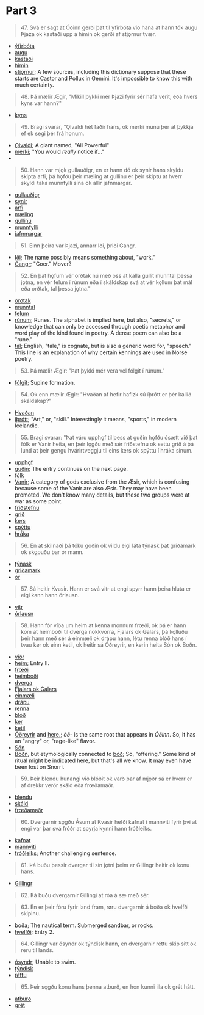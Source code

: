 # Part 3

>47\. Svá er sagt at Óðinn gerði þat til yfirbóta við hana at hann tók augu Þjaza ok kastaði upp á himin ok gerði af stjǫrnur tvær.

* [ýfirbóta](http://www.germanic-lexicon-project.org/cgi-bin/gmc_search_v3?cmd=viewthis&id=cv:b0724:12)
* [augu](https://en.wiktionary.org/wiki/auga#Old_Norse)
* [kastaði](https://en.wiktionary.org/wiki/kasta#Old_Norse)
* [himin](http://www.germanic-lexicon-project.org/cgi-bin/gmc_search_v3?cmd=viewthis&id=cv:b0262:27)
* [stjǫrnur](http://www.germanic-lexicon-project.org/cgi-bin/gmc_search_v3?cmd=viewthis&id=cv:b0594:17); A few sources, including this dictionary suppose that these starts are Castor and Pollux in Gemini. It's impossible to know this with much certainty.

>48\. Þá mælir Ægir, "Mikill þykki mér Þjazi fyrir sér hafa verit, eða hvers kyns var hann?"

* [kyns](http://www.germanic-lexicon-project.org/cgi-bin/gmc_search_v3?cmd=viewthis&id=cv:b0366:18)

>49\. Bragi svarar, "Ǫlvaldi hét faðir hans, ok merki munu þér at þykkja ef ek segi þér frá honum.

* [Ǫlvaldi](https://en.wikipedia.org/wiki/Alvaldi); A giant named, "All Powerful"
* [merki](https://en.wiktionary.org/wiki/merkja); "You would _really_ notice if..." 
* 
>50\. Hann var mjǫk gullauðigr, en er hann dó ok synir hans skyldu skipta arfi, þá hǫfðu þeir mæling at gullinu er þeir skiptu at hverr skyldi taka munnfylli sína ok allir jafnmargar.


* [gullauðigr](http://www.germanic-lexicon-project.org/cgi-bin/gmc_search_v3?cmd=viewthis&id=cv:b0220:14)
* [synir](https://en.wiktionary.org/wiki/sonr)
* [arfi](http://www.germanic-lexicon-project.org/cgi-bin/gmc_search_v3?cmd=viewthis&id=cv:b0024:32)
* [mæling](http://www.germanic-lexicon-project.org/cgi-bin/gmc_search_v3?cmd=viewthis&id=cv:b0442:25)
* [gullinu](http://www.germanic-lexicon-project.org/cgi-bin/gmc_search_v3?cmd=viewthis&id=cv:b0220:14)
* [munnfylli](http://www.germanic-lexicon-project.org/cgi-bin/gmc_search_v3?cmd=viewthis&id=cv:b0438:10)
* [jafnmargar](http://lexicon.ff.cuni.cz/html/oi_cleasbyvigfusson/b0321.html)

>51\. Einn þeira var Þjazi, annarr Iði, þriði Gangr. 

* [Iði](https://en.wikipedia.org/wiki/I%C3%B0i); The name possibly means something about, "work."
* [Gangr](https://en.wikipedia.org/wiki/Gangr); "Goer." Mover?

>52\. En þat hǫfum vér orðtak nú með oss at kalla gullit munntal þessa jǫtna, en vér felum í rúnum eða í skáldskap svá at vér kǫllum þat mál eða orðtak, tal þessa jǫtna."

* [orðtak](http://www.germanic-lexicon-project.org/cgi-bin/gmc_search_v3?cmd=viewthis&id=cv:b0468:21)
* [munntal](http://www.germanic-lexicon-project.org/cgi-bin/gmc_search_v3?cmd=viewthis&id=cv:b0438:10)
* [felum](https://en.wiktionary.org/wiki/fela#Old_Norse)
* [rúnum](http://www.germanic-lexicon-project.org/cgi-bin/gmc_search_v3?cmd=viewthis&id=cv:b0504:13); Runes. The alphabet is implied here, but also, "secrets," or knowledge that can only be accessed through poetic metaphor and word play of the kind found in poetry. A dense poem can also be a "rune."
* [tal](http://www.germanic-lexicon-project.org/cgi-bin/gmc_search_v3?cmd=viewthis&id=cv:b0623:17); English, "tale," is cognate, but is also a generic word for, "speech." This line is an explanation of why certain kennings are used in Norse poetry.

>53\. Þá mælir Ægir: "Þat þykki mér vera vel fólgit í rúnum."

* [fólgit](https://en.wiktionary.org/wiki/fela#Old_Norse); Supine formation.

>54\. Ok enn mælir Ægir: "Hvaðan af hefir hafizk sú íþrótt er þér kallið skáldskap?"

* [Hvaðan](https://en.wiktionary.org/wiki/hva%C3%B0an)
* [íþrótt](http://www.germanic-lexicon-project.org/cgi-bin/gmc_search_v3?cmd=viewthis&id=cv:b0320:4); "Art," or, "skill." Interestingly it means, "sports," in modern Icelandic.

>55\. Bragi svarar: "Þat váru upphǫf til þess at guðin hǫfðu ósætt við þat fólk er Vanir heita, en þeir lǫgðu með sér friðstefnu ok settu grið á þá lund at þeir gengu hvárirtveggju til eins kers ok spýttu í hráka sínum. 


* [upphǫf](http://www.germanic-lexicon-project.org/cgi-bin/gmc_search_v3?cmd=viewthis&id=cv:b0655:40)
* [guðin](http://www.germanic-lexicon-project.org/cgi-bin/gmc_search_v3?cmd=viewthis&id=cv:b0207:36); The entry continues on the next page.
* [fólk](http://www.germanic-lexicon-project.org/cgi-bin/gmc_search_v3?cmd=viewthis&id=cv:b0167:37)
* [Vanir](https://en.wikipedia.org/wiki/Vanir); A category of gods exclusive from the Æsir, which is confusing because some of the Vanir are also Æsir. They may have been promoted. We don't know many details, but these two groups were at war as some point.
* [friðstefnu](http://www.germanic-lexicon-project.org/cgi-bin/gmc_search_v3?cmd=viewthis&id=cv:b0173:43)
* [grið](http://www.germanic-lexicon-project.org/cgi-bin/gmc_search_v3?cmd=viewthis&id=cv:b0215:3)
* [kers](http://www.germanic-lexicon-project.org/cgi-bin/gmc_search_v3?cmd=viewthis&id=cv:b0337:12)
* [spýttu](http://www.germanic-lexicon-project.org/cgi-bin/gmc_search_v3?cmd=viewthis&id=cv:b0585:15)
* [hráka](http://www.germanic-lexicon-project.org/cgi-bin/gmc_search_v3?cmd=viewthis&id=cv:b0289:18)

>56\. En at skilnaði þá tóku goðin ok vildu eigi láta týnask þat griðamark ok skǫpuðu þar ór mann. 

* [týnask](http://www.germanic-lexicon-project.org/cgi-bin/gmc_search_v3?cmd=viewthis&id=cv:b0647:7)
* [griðamark](http://www.germanic-lexicon-project.org/cgi-bin/gmc_search_v3?cmd=viewthis&id=cv:b0215:3)
* [ór](https://en.wiktionary.org/wiki/%C3%B3r#Old_Norse)

>57\. Sá heitir Kvasir. Hann er svá vitr at engi spyrr hann þeira hluta er eigi kann hann órlausn.

* [vitr](http://www.germanic-lexicon-project.org/cgi-bin/gmc_search_v3?cmd=viewthis&id=cv:b0713:24)
* [órlausn](http://www.germanic-lexicon-project.org/cgi-bin/gmc_search_v3?cmd=viewthis&id=cv:b0473:2)

>58\. Hann fór víða um heim at kenna mǫnnum frœði, ok þá er hann kom at heimboði til dverga nokkvorra, Fjalars ok Galars, þá kǫlluðu þeir hann með sér á einmæli ok drápu hann, létu renna blóð hans í tvau ker ok einn ketil, ok heitir sá Óðreyrir, en kerin heita Són ok Boðn. 

* [viðr](http://www.germanic-lexicon-project.org/cgi-bin/gmc_search_v3?cmd=viewthis&id=cv:b0714:31)
* [heim](http://www.germanic-lexicon-project.org/cgi-bin/gmc_search_v3?cmd=viewthis&id=cv:b0251:5); Entry II.
* [frœði](http://www.germanic-lexicon-project.org/cgi-bin/gmc_search_v3?cmd=viewthis&id=cv:b0176:10)
* [heimboði](http://www.germanic-lexicon-project.org/cgi-bin/gmc_search_v3?cmd=viewthis&id=cv:b0250:12)
* [dverga](http://www.germanic-lexicon-project.org/cgi-bin/gmc_search_v3?cmd=viewthis&id=cv:b0110:4)
* [Fjalars ok Galars](https://en.wikipedia.org/wiki/Fjalar_and_Galar)
* [einmæli](http://www.germanic-lexicon-project.org/cgi-bin/gmc_search_v3?cmd=viewthis&id=cv:b0122:6)
* [drápu](https://en.wiktionary.org/wiki/drepa#Old_Norse)
* [renna](http://www.germanic-lexicon-project.org/cgi-bin/gmc_search_v3?cmd=viewthis&id=cv:b0493:35)
* [blóð](http://www.germanic-lexicon-project.org/cgi-bin/gmc_search_v3?cmd=viewthis&id=cv:b0069:39)
* [ker](http://www.germanic-lexicon-project.org/cgi-bin/gmc_search_v3?cmd=viewthis&id=cv:b0337:12)
* [ketil](http://www.germanic-lexicon-project.org/cgi-bin/gmc_search_v3?cmd=viewthis&id=cv:b0337:44)
* [Óðreyrir](http://www.germanic-lexicon-project.org/cgi-bin/gmc_search_v3?cmd=viewthis&id=cv:b0471:12) and [here.](https://en.wikipedia.org/wiki/%C3%93%C3%B0rerir); _óð-_ is the same root that appears in _Óðinn_. So, it has an "angry" or, "rage-like" flavor.
* [Són](http://www.germanic-lexicon-project.org/cgi-bin/gmc_search_v3?cmd=viewthis&id=cv:b0580:2)
* [Boðn](http://www.germanic-lexicon-project.org/cgi-bin/gmc_search_v3?cmd=viewthis&id=cv:b0071:45), but etymologically connected to [bóð](http://www.germanic-lexicon-project.org/cgi-bin/gmc_search_v3?cmd=viewthis&id=cv:b0071:32); So, "offering." Some kind of ritual might be indicated here, but that's all we know. It may even have been lost on Snorri.

>59\. Þeir blendu hunangi við blóðit ok varð þar af mjǫðr sá er hverr er af drekkr verðr skáld eða frœðamaðr. 

* [blendu](http://www.germanic-lexicon-project.org/cgi-bin/gmc_search_v3?cmd=viewthis&id=cv:b0067:6)
* [skáld](http://www.germanic-lexicon-project.org/cgi-bin/gmc_search_v3?cmd=viewthis&id=cv:b0541:13)
* [frœðamaðr](http://www.germanic-lexicon-project.org/cgi-bin/gmc_search_v3?cmd=viewthis&id=cv:b0176:10)

>60\. Dvergarnir sǫgðu Ásum at Kvasir hefði kafnat í mannviti fyrir því at engi var þar svá fróðr at spyrja kynni hann fróðleiks.

* [kafnat](http://www.germanic-lexicon-project.org/cgi-bin/gmc_search_v3?cmd=viewthis&id=cv:b0328:28)
* [mannviti](http://www.germanic-lexicon-project.org/cgi-bin/gmc_search_v3?cmd=viewthis&id=cv:b0411:59)
* [fróðleiks](http://www.germanic-lexicon-project.org/cgi-bin/gmc_search_v3?cmd=viewthis&id=cv:b0175:15); Another challenging sentence.

>61\. Þá buðu þessir dvergar til sín jǫtni þeim er Gillingr heitir ok konu hans. 

* [Gillingr](https://en.wikipedia.org/wiki/Gillingr)

>62\. Þá buðu dvergarnir Gillingi at róa á sæ með sér.

>63\. En er þeir fóru fyrir land fram, røru dvergarnir á boða ok hvelfði skipinu.

* [boða](http://www.germanic-lexicon-project.org/cgi-bin/gmc_search_v3?cmd=viewthis&id=cv:b0071:41); The nautical term. Submerged sandbar, or rocks. 
* [hvelfði](http://www.germanic-lexicon-project.org/cgi-bin/gmc_search_v3?cmd=viewthis&id=cv:b0299:10); Entry 2. 

>64\. Gillingr var ósyndr ok týndisk hann, en dvergarnir réttu skip sitt ok reru til lands. 

* [ósyndr](http://www.germanic-lexicon-project.org/cgi-bin/gmc_search_v3?cmd=viewthis&id=cv:b0665:1); Unable to swim.
* [týndisk](http://www.germanic-lexicon-project.org/cgi-bin/gmc_search_v3?cmd=viewthis&id=cv:b0647:7)
* [réttu](http://www.germanic-lexicon-project.org/cgi-bin/gmc_search_v3?cmd=viewthis&id=cv:b0494:21)

>65\. Þeir sǫgðu konu hans þenna atburð, en hon kunni illa ok grét hátt.

* [atburð](http://www.germanic-lexicon-project.org/cgi-bin/gmc_search_v3?cmd=viewthis&id=cv:b0029:12)
* [grét](http://www.germanic-lexicon-project.org/cgi-bin/gmc_search_v3?cmd=viewthis&id=cv:b0212:42)
